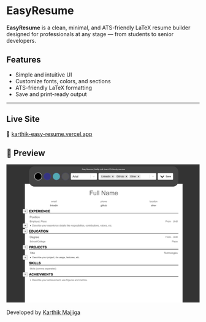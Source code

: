 # EasyResume


**EasyResume** is a clean, minimal, and ATS-friendly LaTeX resume builder designed for professionals at any stage — from students to senior developers.

##  Features
- Simple and intuitive UI  
- Customize fonts, colors, and sections  
- ATS-friendly LaTeX formatting  
- Save and print-ready output  

---

##  Live Site  
🔗 [karthik-easy-resume.vercel.app](https://karthik-easy-resume.vercel.app)



## 📸 Preview  
[![EasyResume Preview](./assets/preview.png)](https://karthik-easy-resume.vercel.app)




Developed by [Karthik Majjiga](https://karthikmajjiga.vercel.app)
